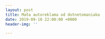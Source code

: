 ```yaml
---
layout: post
title: Mała autoreklama od dotnetomaniaka
date: 2019-09-10 22:00:00 +0000
header-img: ''

---
```

